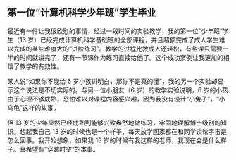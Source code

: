 <div class="inner">
<h2>第一位“计算机科学少年班”学生毕业</h2>
<p>最近有一件让我很欣慰的事情，经过一段时间的实验教学，我的第一位“少年班”学生（13 岁）已经完成计算机科学基础班的全部课程，并且超额完成了成人学生难以完成的某些难度大的“进阶练习”。教学的过程比教成人还轻松，有些课只需要一半的时间就讲完了，还有一节课作为练习直接给他了。这个成功案例让我更加的相信了教学的有效性。</p>
<p>某人说“如果你不能给 6 岁小孩讲明白，那你不是真的懂”，我的另一个实验却显示这个说法是不切实际的。与另一位小朋友（6 岁）的教学实验说明，6 岁的小孩由于心理不够成熟，恐怕难以对课程内容感兴趣，因为我没有设计“小兔子”，“小乌龟”这样的故事。</p>
<p>但 13 岁的少年显然已经成熟到能够兴致盎然地做练习，牢固地理解博士级别的知识。想起我自己 13 岁的时候也是一个样子，每天放学回家都在和同学谈论宇宙是怎么回事。我开始想象，如果我 13 岁的时候有我这样的老师，我现在会是什么样子。真希望有“穿越时空”的本事。</p>
</div>
<!--
<div class="ad-banner" style="margin-top: 5px">
<script async src="//pagead2.googlesyndication.com/pagead/js/adsbygoogle.js"></script>
<ins class="adsbygoogle"
                    style="display:inline-block;width:100%;height:90px"
                    data-ad-client="ca-pub-1331524016319584"
                    data-ad-slot="6657867155"></ins>
<script>(adsbygoogle = window.adsbygoogle || []).push({});</script>
</div>
<script data-ad-client="ca-pub-1331524016319584" async
            src="https://pagead2.googlesyndication.com/pagead/js/adsbygoogle.js">
</script>
        -->
    